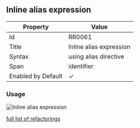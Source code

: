 ## Inline alias expression

| Property           | Value                   |
| ------------------ | ----------------------- |
| Id                 | RR0061                  |
| Title              | Inline alias expression |
| Syntax             | using alias directive   |
| Span               | identifier              |
| Enabled by Default | &#x2713;                |

### Usage

![Inline alias expression](../../images/refactorings/InlineAliasExpression.png)

[full list of refactorings](Refactorings.md)